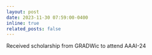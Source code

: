 ```yaml
---
layout: post
date: 2023-11-30 07:59:00-0400
inline: true
related_posts: false
---
```


Received scholarship from GRADWic to attend AAAI-24